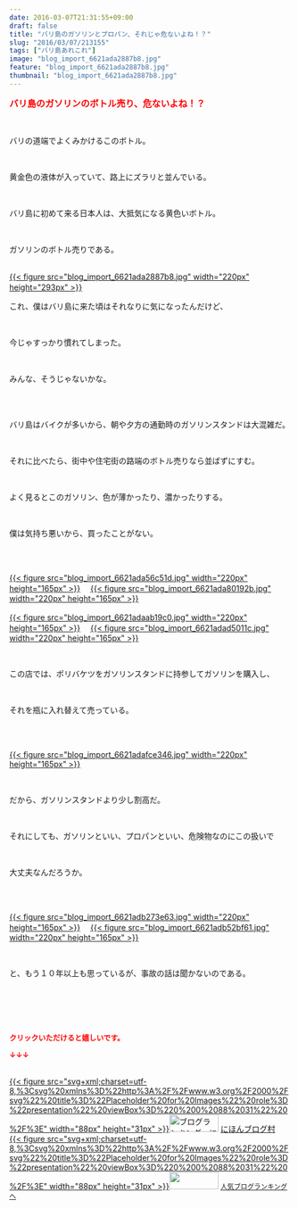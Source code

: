 ```yaml
---
date: 2016-03-07T21:31:55+09:00
draft: false
title: "バリ島のガソリンとプロパン、それじゃ危ないよね！？"
slug: "2016/03/07/213155"
tags: ["バリ島あれこれ"]
image: "blog_import_6621ada2887b8.jpg"
feature: "blog_import_6621ada2887b8.jpg"
thumbnail: "blog_import_6621ada2887b8.jpg"
---
```

<p><font color="#ff0000" size="3"><strong>バリ島のガソリンのボトル売り、危ないよね！？</strong></font></p><br/><p>バリの道端でよくみかけるこのボトル。</p><br/><p>黄金色の液体が入っていて、路上にズラリと並んでいる。</p><br/><p>バリ島に初めて来る日本人は、大抵気になる黄色いボトル。</p><br/><p>ガソリンのボトル売りである。</p><p><br/><a href="blog_import_6621ada3c658a.jpg">{{< figure src="blog_import_6621ada2887b8.jpg" width="220px" height="293px" >}}</a> 　<br/></p><p>これ、僕はバリ島に来た頃はそれなりに気になったんだけど、</p><br/><p>今じゃすっかり慣れてしまった。</p><br/><p>みんな、そうじゃないかな。</p><br/><br/><p>バリ島はバイクが多いから、朝や夕方の通勤時のガソリンスタンドは大混雑だ。</p><br/><p>それに比べたら、街中や住宅街の路端のボトル売りなら並ばずにすむ。</p><br/><p>よく見るとこのガソリン、色が薄かったり、濃かったりする。</p><br/><p>僕は気持ち悪いから、買ったことがない。</p><br/><p><br/><a href="blog_import_6621ada6a381c.jpg">{{< figure src="blog_import_6621ada56c51d.jpg" width="220px" height="165px" >}}</a> 　<a href="blog_import_6621ada945a50.jpg">{{< figure src="blog_import_6621ada80192b.jpg" width="220px" height="165px" >}}</a> <br/><br/><a href="blog_import_6621adac1009a.jpg">{{< figure src="blog_import_6621adaab19c0.jpg" width="220px" height="165px" >}}</a> 　<a href="blog_import_6621adae86114.jpg">{{< figure src="blog_import_6621adad5011c.jpg" width="220px" height="165px" >}}</a> <br/></p><br/><p>この店では、ポリバケツをガソリンスタンドに持参してガソリンを購入し、</p><br/><p>それを瓶に入れ替えて売っている。</p><br/><p><br/><a href="blog_import_6621adb10e00d.jpg">{{< figure src="blog_import_6621adafce346.jpg" width="220px" height="165px" >}}</a> <br/></p><br/><p>だから、ガソリンスタンドより少し割高だ。</p><br/><p>それにしても、ガソリンといい、プロパンといい、危険物なのにこの扱いで</p><br/><p>大丈夫なんだろうか。</p><br/><p><br/><a href="blog_import_6621adb3dc8a8.jpg">{{< figure src="blog_import_6621adb273e63.jpg" width="220px" height="165px" >}}</a> 　<a href="blog_import_6621adb66235d.jpg">{{< figure src="blog_import_6621adb52bf61.jpg" width="220px" height="165px" >}}</a> <br/></p><br/><p>と、もう１０年以上も思っているが、事故の話は聞かないのである。</p><br/><br/><br/><br/><p><font color="#ff0000" size="2"><strong>クリックいただけると嬉しいです。<br/></strong></font></p><p><font color="#ff0000" size="2"><strong>↓↓↓</strong></font></p><p><br/><a href="http://www.blogmura.com/ranking.html" target="_blank">{{< figure src="svg+xml;charset=utf-8,%3Csvg%20xmlns%3D%22http%3A%2F%2Fwww.w3.org%2F2000%2Fsvg%22%20title%3D%22Placeholder%20for%20Images%22%20role%3D%22presentation%22%20viewBox%3D%220%200%2088%2031%22%20%2F%3E" width="88px" height="31px" >}}<noscript><img border="0" alt="ブログランキング・にほんブログ村へ" src="https://img-proxy.blog-video.jp/images?url=http%3A%2F%2Fwww.blogmura.com%2Fimg%2Fwww88_31.gif" width="88" height="31"></noscript></a> <a href="http://www.blogmura.com/ranking.html" target="_blank">にほんブログ村</a> <br/><a title="人気ブログランキングへ" href="link.php?1804582">{{< figure src="svg+xml;charset=utf-8,%3Csvg%20xmlns%3D%22http%3A%2F%2Fwww.w3.org%2F2000%2Fsvg%22%20title%3D%22Placeholder%20for%20Images%22%20role%3D%22presentation%22%20viewBox%3D%220%200%2088%2031%22%20%2F%3E" width="88px" height="31px" >}}<noscript><img border="0" src="https://blog.with2.net/img/banner/banner_22.gif" width="88" height="31"></noscript></a> <a style="FONT-SIZE: 12px" href="link.php?1804582">人気ブログランキングへ</a> </p>

